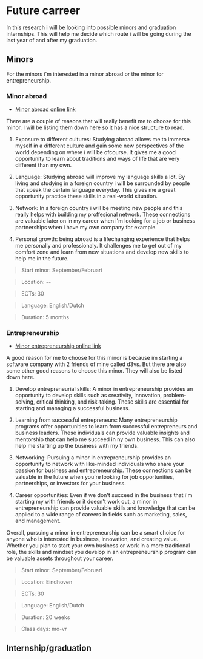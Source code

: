 # Future carreer

In this research i will be looking into possible minors and graduation internships. This will help me decide which route i will be going during the last year of and after my graduation.

## Minors

For the minors i'm interested in a minor abroad or the minor for entrepreneurship. 

### Minor abroad

- [Minor abroad online link](https://fontys.nl/Studeren/Minoren/Buitenlandminor.htm)

There are a couple of reasons that will really benefit me to choose for this minor. I will be listing them down here so it has a nice structure to read.

1. Exposure to different cultures: Studying abroad allows me to immerse myself in a different culture and gain some new perspectives of the world depending on where i will be ofcourse. It gives me a good opportunity to learn about traditions and ways of life that are very different than my own.

2. Language: Studying abroad will improve my language skills a lot. By living and studying in a foreign country i will be surrounded by people that speak the certain language everyday. This gives me a great opportunity practice these skills in a real-world situation.

3. Network: In a foreign country i will be meeting new people and this really helps with building my proffesional network. These connections are valuable later on in my career when i'm looking for a job or business partnerships when i have my own company for example.

4. Personal growth: being abroad is a lifechanging experience that helps me personally and professionaly. It challenges me to get out of my comfort zone and learn from new situations and develop new skills to help me in the future. 

> Start minor: September/Februari

> Location: --

> ECTs: 30

> Language: English/Dutch

> Duration: 5 months


### Entrepreneurship

- [Minor entrepreneurship online link](https://fontys.nl/Studeren/Minoren/Ondernemerschap.htm)

A good reason for me to choose for this minor is because im starting a software company with 2 friends of mine called d3vs. But there are also some other good reasons to choose this minor. They will also be listed down here.

1. Develop entrepreneurial skills: A minor in entrepreneurship provides an opportunity to develop skills such as creativity, innovation, problem-solving, critical thinking, and risk-taking. These skills are essential for starting and managing a successful business.

2. Learning from successful entrepreneurs: Many entrepreneurship programs offer opportunities to learn from successful entrepreneurs and business leaders. These individuals can provide valuable insights and mentorship that can help me succeed in ny own business. This can also help me starting up the business with my friends.

3. Networking: Pursuing a minor in entrepreneurship provides an opportunity to network with like-minded individuals who share your passion for business and entrepreneurship. These connections can be valuable in the future when you're looking for job opportunities, partnerships, or investors for your business.

4. Career opportunities: Even if we don't succeed in the business that i'm starting my with friends or it doesn't work out, a minor in entrepreneurship can provide valuable skills and knowledge that can be applied to a wide range of careers in fields such as marketing, sales, and management.

Overall, pursuing a minor in entrepreneurship can be a smart choice for anyone who is interested in business, innovation, and creating value. Whether you plan to start your own business or work in a more traditional role, the skills and mindset you develop in an entrepreneurship program can be valuable assets throughout your career.

> Start minor: September/Februari

> Location: Eindhoven

> ECTs: 30

> Language: English/Dutch

> Duration: 20 weeks

> Class days: mo-vr


## Internship/graduation 


